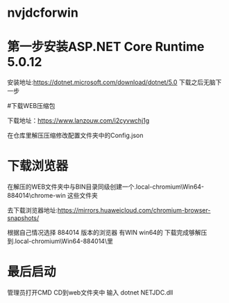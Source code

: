 # nvjdcforwin


# 第一步安装ASP.NET Core Runtime 5.0.12

安装地址:https://dotnet.microsoft.com/download/dotnet/5.0
下载之后无脑下一步

#下载WEB压缩包  

下载地址：https://www.lanzouw.com/i2cyvwchj1g

在仓库里解压压缩修改配置文件夹中的Config.json

# 下载浏览器

在解压的WEB文件夹中与BIN目录同级创建一个.local-chromium\Win64-884014\chrome-win 这些文件夹

去下载浏览器地址:https://mirrors.huaweicloud.com/chromium-browser-snapshots/

根据自己情况选择 884014 版本的浏览器 有WIN win64的 下载完成够解压到.local-chromium\Win64-884014\里


# 最后启动 
 管理员打开CMD CD到web文件夹中  输入 dotnet NETJDC.dll
